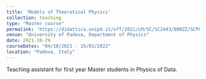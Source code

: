 ```yaml
---
title: 'Models of Theoretical Physics'
collection: teaching
type: "Master course"
permalink: 'https://didattica.unipd.it/off/2021/LM/SC/SC2443/000ZZ/SCP8083597/N0'
venue: "University of Padova, Department of Physics"
date: 2021-10-29
courseDates: "04/10/2021 - 15/01/2022"
location: "Padova, Italy"
---
```

Teaching assistant for first year Master students in Physics of Data.
